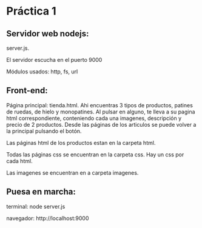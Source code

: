  # Práctica 1
## Servidor web nodejs: 
server.js. 

El servidor escucha en el puerto 9000

Módulos usados: http, fs, url

## Front-end: 
Página principal: tienda.html. Ahi encuentras 3 tipos de productos, patines de ruedas, de hielo y monopatines. Al pulsar en alguno, te lleva a su pagina html correspondiente, conteniendo cada una imagenes, descripción y precio de 2 productos. Desde las páginas de los articulos se puede volver a la principal pulsando el botón. 

Las páginas html de los productos estan en la carpeta html.

Todas las páginas css se encuentran en la carpeta css. Hay un css por cada html.  

Las imagenes se encuentran en a carpeta imagenes. 

## Puesa en marcha:
terminal: node server.js

navegador: http://localhost:9000
